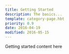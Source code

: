```yaml
---
title: Getting Started
description: The basics...
template: category-page.hbt
priority: 0.9
date: 2016-04-19
modified: 2016-05-15
---
```


Getting started content here
